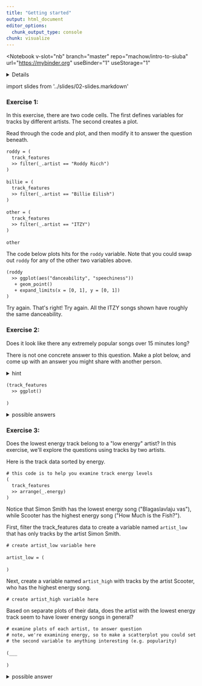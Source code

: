 ```yaml
---
title: "Getting started"
output: html_document
editor_options: 
  chunk_output_type: console
chunk: visualize
---
```


<Notebook
  v-slot="nb"
  branch="master"
  repo="machow/intro-to-siuba"
  url="https://mybinder.org"
  useBinder="1"
  useStorage="1"
  >


<details v-fix-codemirror v-show="nb.debut">
<code-cell  :status="nb.status" :onExecute="nb.execute" :onReady="nb.updateSetupCode"  language="python">


    # TODO: explain how to run this, and that they only need the gist (loads tools)
    
    # wranglign ---------
    import pandas as pd
    from siuba import *
    
    # plotting ----------
    from plotnine import *
    
    theme_set(theme_classic(base_family = "Noto Sans CJK JP"))
    
    # data --------------
    from music_top200 import music_top200, track_features
    
    # student support ----------
    from siuba import pipe
    from IPython.display import HTML, display
    from siututor import Blank
    ___ = Blank()
    
    # DataFrame display --------
    pd.set_option("display.max_rows", 6)
    
    from IPython import get_ipython
    # special ipython function to get the html formatter
    html_formatter = get_ipython().display_formatter.formatters['text/html']
    
    # here, we avoid the default df._repr_html_ method, since it inlines css
    # (style tags make vue angry)
    html_formatter.for_type(
        pd.DataFrame,
        lambda df: df.to_html(max_rows = pd.get_option("display.max_rows"), show_dimensions = True)
    )
    
    # remove the <ggplot: (528...)> printout
    html_formatter.for_type(ggplot, lambda g: "")
    




</code-cell>
</details>

import slides from '../slides/02-slides.markdown'

<RevealSlides :slides="slides" />

### Exercise 1: 

In this exercise, there are two code cells. The first defines variables for tracks by different artists. The second creates a plot.

Read through the code and plot, and then modify it to answer the question beneath.

<code-cell  :status="nb.status" :onExecute="nb.execute"  ex="a" :exIndx="0" language="python">


    roddy = (
      track_features
      >> filter(_.artist == "Roddy Ricch")
    )
    
    billie = (
      track_features
      >> filter(_.artist == "Billie Eilish")
    )
    
    other = (
      track_features
      >> filter(_.artist == "ITZY")
    )
    
    other


<template v-slot:output>




<table border="1" class="dataframe">
  <thead>
    <tr style="text-align: right;">
      <th></th>
      <th>artist</th>
      <th>album</th>
      <th>track_name</th>
      <th>energy</th>
      <th>valence</th>
      <th>danceability</th>
      <th>speechiness</th>
      <th>acousticness</th>
      <th>popularity</th>
      <th>duration</th>
    </tr>
  </thead>
  <tbody>
    <tr>
      <th>1431</th>
      <td>ITZY</td>
      <td>IT'z Different</td>
      <td>달라달라 (DALLA DALLA)</td>
      <td>0.853</td>
      <td>0.713</td>
      <td>0.790</td>
      <td>0.0665</td>
      <td>0.00116</td>
      <td>73</td>
      <td>199.874</td>
    </tr>
    <tr>
      <th>21148</th>
      <td>ITZY</td>
      <td>IT'z Different</td>
      <td>달라달라 DALLA DALLA</td>
      <td>0.853</td>
      <td>0.713</td>
      <td>0.790</td>
      <td>0.0665</td>
      <td>0.00116</td>
      <td>57</td>
      <td>199.874</td>
    </tr>
    <tr>
      <th>22388</th>
      <td>ITZY</td>
      <td>It'z Me</td>
      <td>WANNABE</td>
      <td>0.911</td>
      <td>0.640</td>
      <td>0.809</td>
      <td>0.0617</td>
      <td>0.00795</td>
      <td>81</td>
      <td>191.242</td>
    </tr>
    <tr>
      <th>25287</th>
      <td>ITZY</td>
      <td>IT'z ICY</td>
      <td>ICY</td>
      <td>0.904</td>
      <td>0.814</td>
      <td>0.801</td>
      <td>0.0834</td>
      <td>0.03240</td>
      <td>72</td>
      <td>191.142</td>
    </tr>
  </tbody>
</table>
<p>4 rows × 10 columns</p>



</template>

</code-cell>


The code below plots hits for the `roddy` variable.
Note that you could swap out `roddy` for any of the other two variables above.

<code-cell  :status="nb.status" :onExecute="nb.execute"  ex="a" :exIndx="0" language="python">


    (roddy
      >> ggplot(aes("danceability", "speechiness"))
       + geom_point()
       + expand_limits(x = [0, 1], y = [0, 1])
    )


<template v-slot:output>


![png](./02a-intro-data-viz_files/02a-intro-data-viz_5_0.png)









</template>

</code-cell>




<prompt-expandable header="Who has the widest range of danceability? (i.e. biggist difference between highest and lowest)">

<q-multiple-choice>
  <q-opt text="Roddy Ricch"><span>Try again.</span></q-opt>
  <q-opt text="Billie Eilish"><span>That's right!</span></q-opt>
  <q-opt text="ITZY"><span>Try again. All the ITZY songs shown have roughly the same danceability.</span></q-opt>
</q-multiple-choice>

</prompt-expandable>



### Exercise 2:

Does it look like there any extremely popular songs over 15 minutes long?

There is not one concrete answer to this question.
Make a plot below, and come up with an answer you might share with another person.

<details><summary>hint</summary>

> The duration column contains the length of each song in seconds. Use this with the popularity column.

</details>

<code-cell  :status="nb.status" :onExecute="nb.execute"  ex="a" :exIndx="0" language="python">


    (track_features
      >> ggplot()
    
    )


<template v-slot:output>


![png](./02a-intro-data-viz_files/02a-intro-data-viz_8_0.png)









</template>

</code-cell>


<details>
<summary>possible answers</summary>
    
<a target="_blank" href="https://v.usetapes.com/XhWxJ9lAox">screencast</a>
    
    
</details>

### Exercise 3:

Does the lowest energy track belong to a "low energy" artist? In this exercise, we'll explore the questions using tracks by two artists.

Here is the track data sorted by energy.

<code-cell  :status="nb.status" :onExecute="nb.execute"  ex="a" :exIndx="0" language="python">


    # this code is to help you examine track energy levels 
    (
      track_features
      >> arrange(_.energy)
    )


<template v-slot:output>




<table border="1" class="dataframe">
  <thead>
    <tr style="text-align: right;">
      <th></th>
      <th>artist</th>
      <th>album</th>
      <th>track_name</th>
      <th>energy</th>
      <th>valence</th>
      <th>danceability</th>
      <th>speechiness</th>
      <th>acousticness</th>
      <th>popularity</th>
      <th>duration</th>
    </tr>
  </thead>
  <tbody>
    <tr>
      <th>1003</th>
      <td>Simon Smith</td>
      <td>Loops</td>
      <td>Blagaslavlaju vas</td>
      <td>0.000778</td>
      <td>0.000</td>
      <td>0.779</td>
      <td>0.4210</td>
      <td>0.99400</td>
      <td>0</td>
      <td>36.038</td>
    </tr>
    <tr>
      <th>5995</th>
      <td>DMS</td>
      <td>Prepáčte</td>
      <td>Nič</td>
      <td>0.000791</td>
      <td>0.000</td>
      <td>0.571</td>
      <td>0.4460</td>
      <td>0.95000</td>
      <td>25</td>
      <td>37.355</td>
    </tr>
    <tr>
      <th>16689</th>
      <td>Peter Simon</td>
      <td>Snowrain</td>
      <td>Snowrain</td>
      <td>0.003480</td>
      <td>0.373</td>
      <td>0.472</td>
      <td>0.0517</td>
      <td>0.99600</td>
      <td>0</td>
      <td>31.000</td>
    </tr>
    <tr>
      <th>...</th>
      <td>...</td>
      <td>...</td>
      <td>...</td>
      <td>...</td>
      <td>...</td>
      <td>...</td>
      <td>...</td>
      <td>...</td>
      <td>...</td>
      <td>...</td>
    </tr>
    <tr>
      <th>22695</th>
      <td>Nino Xypolitas</td>
      <td>Epireastika</td>
      <td>Eime Enas Allos - Original</td>
      <td>0.996000</td>
      <td>0.517</td>
      <td>0.644</td>
      <td>0.1030</td>
      <td>0.00346</td>
      <td>34</td>
      <td>214.693</td>
    </tr>
    <tr>
      <th>17072</th>
      <td>Otira</td>
      <td>Soundboy Burnin’</td>
      <td>Soundboy Burnin’</td>
      <td>0.997000</td>
      <td>0.327</td>
      <td>0.568</td>
      <td>0.2330</td>
      <td>0.00299</td>
      <td>14</td>
      <td>173.846</td>
    </tr>
    <tr>
      <th>11069</th>
      <td>Scooter</td>
      <td>No Time To Chill</td>
      <td>How Much Is the Fish?</td>
      <td>0.999000</td>
      <td>0.615</td>
      <td>0.533</td>
      <td>0.0786</td>
      <td>0.00130</td>
      <td>48</td>
      <td>226.200</td>
    </tr>
  </tbody>
</table>
<p>25321 rows × 10 columns</p>



</template>

</code-cell>


 Notice that Simon Smith has the lowest energy song ("Blagaslavlaju vas"), while Scooter has the highest energy song ("How Much is the Fish?").

First, filter the track_features data to create a variable named `artist_low` that has only tracks by the artist Simon Smith.

<code-cell  :status="nb.status" :onExecute="nb.execute"  ex="a" :exIndx="0" language="python">


    # create artist_low variable here
    
    artist_low = (
        
    )




</code-cell>


Next, create a variable named `artist_high` with tracks by the artist Scooter, who has the highest energy song.

<code-cell  :status="nb.status" :onExecute="nb.execute"  ex="a" :exIndx="0" language="python">


    # create artist_high variable here
    
     




</code-cell>


Based on separate plots of their data, does the artist with the lowest energy track seem to have lower energy songs in general?

<code-cell  :status="nb.status" :onExecute="nb.execute"  ex="a" :exIndx="0" language="python">


    # examine plots of each artist, to answer question
    # note, we're examining energy, so to make a scatterplot you could set
    # the second variable to anything interesting (e.g. popularity)
    
    (___
    
    )


<template v-slot:output>




⚠️: <b>Don't forget to replace all the blanks!</b>



</template>

</code-cell>


<details><summary>possible answer</summary>

The high energy artist, Scooter, seems to only have high energy songs (from about .9 to 1 energy).
    
On the other hand, the low energy artist, Simon Smith, seems to have a wide range of energy values (from about 0 to 1 energy).
</details>


</Notebook>

